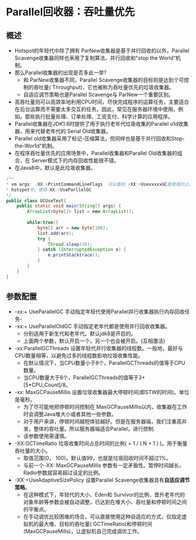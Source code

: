 # Parallel回收器：吞吐量优先

## 概述

- Hotspot的年轻代中除了拥有 ParNew收集器是基于并行回收的以外，Parallel Scavenge收集器同样也釆用了复制算法、并行回收和"stop the World“机制。
- 那么Parallel收集器的出现是否多此一举?
  - 和 ParNew收集器不同，Parallel Scavenge收集器的目标则是达到个可控制的吞吐量( Throughput)，它也被称为吞吐量优先的垃圾收集器。
  - 自适应调节策略也是Parallel Scavenge与 ParNew一个重要区别。
- 高吞吐量则可以高效率地利用CPU时间，尽快完成程序的运算任务，主要适合在后台运算而不需要太多交互的任务。因此，常见在服务器环境中使用。例如，那些执行批量处理、订单处理、工资支付、科学计算的应用程序。
- Parallel收集器在JDK1.6时提供了用于执行老年代垃圾收集的Parallel o1d收集器，用来代替老年代的 Serial Old收集器。
- Parallel old收集器采用了标记-压缩算法，但同样也是基于并行回收和Stop-the-Wor1d"机制。
- 在程序吞吐量优先的应用场景中，Parallel收集器和Parallel Old收集器的组合，在 Server模式下的内存回收性能很不错。
- 在Java8中，默认是此垃圾收集器。

```java
/**
* vm args: -XX:+PrintCommandLineFlags  可以看到 +XX:+UsexxxxxGC是使用的上面GC
* hotspot中，使用-XX:+UseParllelGC
*/
public class GCUseTest{
    public static void main(String[] args) {
        ArrayList<byte[]> list = new ArrayList();
        
        while(true){
            byte[] arr = new byte[100];
            list.add(arr);
            try {
                Thread.sleep(10);
            } catch (InterruptedException e) {
                e.printStacktrace();
            }
        }
    }
}
```

## 参数配置

- -xx:+ UseParallelGC 手动指定年轻代使用Parallel并行收集器执行内存回收任务-
- -xx:+ UseParallelOldGC 手动指定老年代都是使用并行回收收集器。
  - 分别适用于新生代和老年代。默认jdk8是开启的。
  - 上面两个参数，默认开启一个，另一个也会被开启。(互相激活)
- -xx:ParallelGCThreads 设置年轻代并行收集器的线程数。一般地，最好与CPU数量相等，以避免过多的线程数影响垃圾收集性能。
  - 在默认情况下，当CPU数量小于8个，ParallelGCThreads的值等于CPU数量。
  - 当CPU数量大于8个，ParallelGCThreads的值等于3+[5*CPU_Count]/8。
- -xx: MaxGCPauseMillis 设置垃圾收集器最大停顿时间(即STW的时间)。单位是毫秒。
  - 为了尽可能地把停顿时间控制在 MaxGCPauseMillis以内，收集器在工作时会调整Java堆大小或者其他一些参数。
  - 对于用户来讲，停顿时间越短体验越好。但是在服务器端，我们注重高并发，整体的吞吐量。所以服务器端适合Parallel，进行控制.
  - 该参数使用需谨慎。
- -XX:GCTimeRatio 垃圾收集时间占总时间的比例( = 1 / ( N + 1 ) )。用于衡量吞吐量的大小。
  - 取值范围(0， 100)。默认值99，也就是垃圾回收时间不超过1%。
  - 与前一个-XX: MaxGCPauseMillis 参数有一定矛盾性。暂停时间越长，Radio参数就容易超过设定的比例。
- -XX:+UseAdaptiveSizePolicy 设置Parallel Scavenge收集器具有**自适应调节策略**。
  - 在这种模式下，年轻代的大小、Eden和 Survivor的比例、晋升老年代的对象年龄等参数会被自动调整，已达到在堆大小、吞吐量和停顿时间之间的平衡点。
  - 在手动调优比较困难的场合，可以直接使用这种自适应的方式，仅指定虚拟机的最大堆、目标的吞吐量( GCTimeRatio)和停顿时间(MaxGCPauseMills)，让虚拟机自己完成调优工作。























